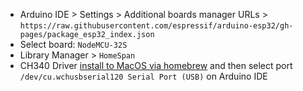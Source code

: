 - Arduino IDE > Settings > Additional boards manager URLs > ```https://raw.githubusercontent.com/espressif/arduino-esp32/gh-pages/package_esp32_index.json```
- Select board: ```NodeMCU-32S``` 
- Library Manager > ```HomeSpan```
- CH340 Driver [install to MacOS via homebrew](https://github.com/adrianmihalko/ch340g-ch34g-ch34x-mac-os-x-driver?tab=readme-ov-file#installation-with-homebrew-cask) and then select port ```/dev/cu.wchusbserial120 Serial Port (USB)``` on Arduino IDE

